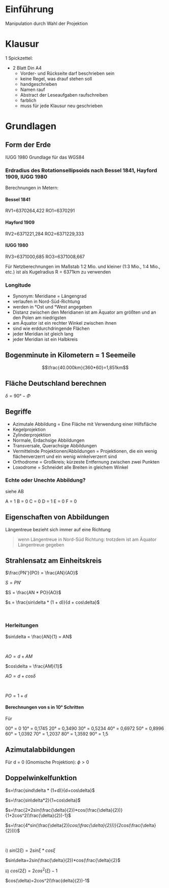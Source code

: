 # Einführung

Manipulation durch Wahl der Projektion

# Klausur
1 Spickzettel:
* 2 Blatt Din A4
	* Vorder- und Rückseite darf beschrieben sein
	* keine Regel, was drauf stehen soll
	* handgeschrieben
	* Namen rauf
	* Abstract der Leseaufgaben raufschreiben
	* farblich
	* muss für jede Klausur neu geschrieben

# Grundlagen
## Form der Erde

IUGG 1980 Grundlage für das WGS84

### Erdradius des Rotationsellipsoids nach Bessel 1841, Hayford 1909, IUGG 1980

Berechnungen in Metern:

#### Bessel 1841

RV1=6370264,422
RO1=6370291


#### Hayford 1909

RV2=6371221,284
RO2=6371229,333


#### IUGG 1980

RV3=6371000,685
RO3=6371008,667


Für Netzberechnungen im Maßstab 1:2 Mio. und kleiner (1:3 Mio., 1:4 Mio., etc.) ist als Kugelradius R = 6371km zu verwenden


### Longitude
* Synonym: Meridiane = Längengrad
* verlaufen in Nord-Süd-Richtung
* werden in °Ost und °West angegeben
* Distanz zwischen den Meridianen ist am Äquator am größten und an den Polen am niedrigsten
* am Äquator ist ein rechter Winkel zwischen ihnen
* sind wie erddurchdringende Flächen
* jeder Meridian ist gleich lang
* jeder Meridian ist ein Halbkreis

## Bogenminute in Kilometern = 1 Seemeile
$$\frac{40.000km}{360*60}=1,851km$$

## Fläche Deutschland berechnen
$\delta = 90° - \Phi$


## Begriffe
* Azimutale Abbildung = Eine Fläche mit Verwendung einer Hilfsfläche
* Kegelprojektion
* Zylinderprojektion
* Normale, Erdachsige Abbildungen
* Transversale, Querachsige Abbildungen
* Vermittelnde Projektionen/Abbildungen = Projektionen, die ein wenig flächenverzerrt und ein wenig winkelverzerrt sind
* Orthodrome = Großkreis; kürzeste Entfernung zwischen zwei Punkten
* Loxodrome = Schneidet alle Breiten in gleichem Winkel

### Echte oder Unechte Abbildung?
siehe AB

A = 1
B = 0
C = 0
D = 1
E = 0
F = 0

## Eigenschaften von Abbildungen
Längentreue bezieht sich immer auf eine Richtung
> wenn Längentreue in Nord-Süd Richtung: trotzdem ist am Äquator Längentreue gegeben

## Strahlensatz am Einheitskreis
$\frac{PN'}{PO} = \frac{AN}{AO}$

$S = PN'$

$S = \frac{AN * PO}{AO}$

$s = \frac{sin\delta * (1 + d)}{d + cos\delta}$

&nbsp;

### Herleitungen

$sin\delta = \frac{AN}{1} = AN$

&nbsp;

$AO = d + AM$

$cos\delta = \frac{AM}{1}$

$AO = d + cos\delta$

&nbsp;

$PO = 1 + d$

#### Berechnungen von s in 10° Schritten
Für

00° = 0
10° = 0,1745
20° = 0,3490
30° = 0,5234
40° = 0,6972
50° = 0,8996
60° = 1,0392
70° = 1,2037
80° = 1,3592
90° = 1,5

## Azimutalabbildungen
Für d = 0 (Gnomische Projektion):
$\phi > 0$


## Doppelwinkelfunktion

$s=\frac{sind\delta * (1+d)}{d+cos\delta}$

$s=\frac{sin\delta*2}{1+cos\delta}$

$s=\frac{2*2sin(\frac{\delta}{2})*cos(\frac{\delta}{2})}{1+2cos^2(\frac{\delta}{2})-1}$

$s=\frac{4*sin(\frac{\delta{2})*cos(\frac{\delta}{2}))}{2*cos(\frac{\delta}{2}))}$

&nbsp;

i) $sin(2\xi)=2sin\xi*cos\xi$

$sin\delta=2sin(\frac{\delta}{2})*cos(\frac{\delta}{2}$

ii) $cos(2\xi)=2cos^2(\xi)-1$

$cos(\delta)=2cos^2(\frac{delta}{2})-1$
